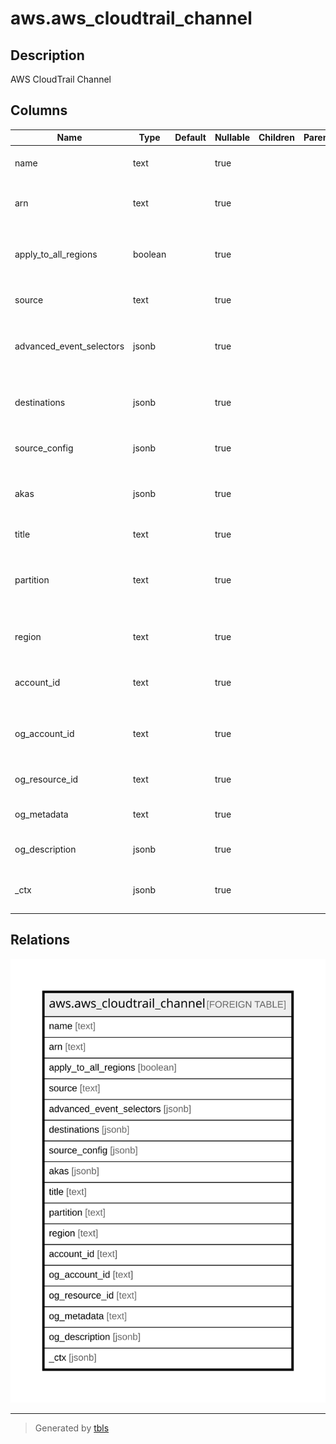 # aws.aws_cloudtrail_channel

## Description

AWS CloudTrail Channel

## Columns

| Name | Type | Default | Nullable | Children | Parents | Comment |
| ---- | ---- | ------- | -------- | -------- | ------- | ------- |
| name | text |  | true |  |  | The name of the cloudtrail channel. |
| arn | text |  | true |  |  | The Amazon Resource Name (ARN) of a channel. |
| apply_to_all_regions | boolean |  | true |  |  | Specifies whether the channel applies to a single region or to all regions. |
| source | text |  | true |  |  | The event source for the cloudtrail channel. |
| advanced_event_selectors | jsonb |  | true |  |  | The advanced event selectors that are configured for the channel. |
| destinations | jsonb |  | true |  |  | The Amazon Web Services service that created the service-linked channel. |
| source_config | jsonb |  | true |  |  | Configuration information about the channel. |
| akas | jsonb |  | true |  |  | Array of globally unique identifier strings (also known as) for the resource. |
| title | text |  | true |  |  | Title of the resource. |
| partition | text |  | true |  |  | The AWS partition in which the resource is located (aws, aws-cn, or aws-us-gov). |
| region | text |  | true |  |  | The AWS Region in which the resource is located. |
| account_id | text |  | true |  |  | The AWS Account ID in which the resource is located. |
| og_account_id | text |  | true |  |  | The Platform Account ID in which the resource is located. |
| og_resource_id | text |  | true |  |  | The unique ID of the resource in opengovernance. |
| og_metadata | text |  | true |  |  | Platform Metadata of the AWS resource. |
| og_description | jsonb |  | true |  |  | The full model description of the resource |
| _ctx | jsonb |  | true |  |  | Steampipe context in JSON form, e.g. connection_name. |

## Relations

![er](aws.aws_cloudtrail_channel.svg)

---

> Generated by [tbls](https://github.com/k1LoW/tbls)
